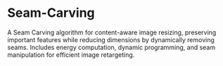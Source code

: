 # Seam-Carving
A Seam Carving algorithm for content-aware image resizing, preserving important features while reducing dimensions by dynamically removing seams. Includes energy computation, dynamic programming, and seam manipulation for efficient image retargeting.
